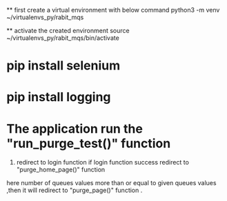 
** first create a virtual environment with below command
python3 -m venv ~/virtualenvs_py/rabit_mqs

** activate the created environment
source ~/virtualenvs_py/rabit_mqs/bin/activate

# pip install selenium
# pip install logging


# The application run the "run_purge_test()" function 

1) redirect to login function
if login function success 
redirect to "purge_home_page()" function 

here number of queues values more than or equal to given queues values ,then it will redirect to "purge_page()" function .


